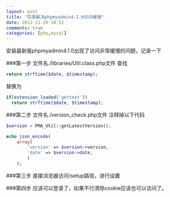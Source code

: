 ```yaml
---
layout: post
title: "完美解决phpmyadmin4.1.0访问缓慢"
date: 2013-11-29 10:52
comments: true
categories: [php,mysql]
---
```

安装最新版phpmyadmin4.1.0出现了访问非常缓慢的问题，记录一下

<!-- more -->

###第一步
文件名./libraries/Util.class.php文件
查找
```php
return strftime($date, $timestamp);
```
替换为
```php
if(extension_loaded('gettext'))
  return strftime($date, $timestamp);
```

###第二步
文件名./version_check.php文件
注释掉以下代码
```php
$version = PMA_Util::getLatestVersion();

echo json_encode(
    array(
        'version' => $version->version,
        'date' => $version->date,
        )
    );
```
###第三步
直接浏览器访问/setup路径，进行设置

###第四步
应该可以登录了，如果不行清除cookie应该也可以访问了。
